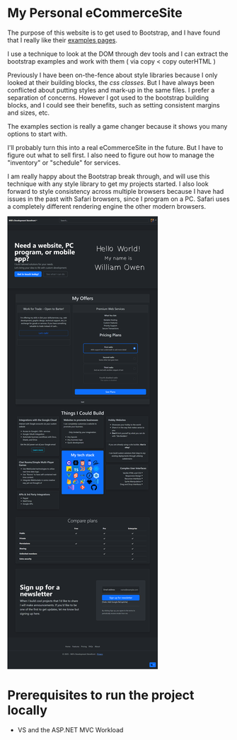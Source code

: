 # My Personal eCommerceSite
 
The purpose of this website is to get used to Bootstrap, and I have found that I really like their [examples pages](https://getbootstrap.com/docs/5.3/examples/).

I use a technique to look at the DOM through dev tools and I can extract the bootstrap examples and work with them ( via copy < copy outerHTML )

Previously I have been on-the-fence about style libraries because I only looked at their building blocks, the _css classes_. But I have always been conflicted about putting styles and mark-up in the same files. I prefer a separation of concerns. However I got used to the bootstrap building blocks, and I could see their benefits, such as setting consistent margins and sizes, etc. 

The examples section is really a game changer because it shows you many options to start with. 

I'll probably turn this into a real eCommerceSite in the future. But I have to figure out what to sell first. I also need to figure out how to manage the "inventory" or "schedule" for services.


I am really happy about the Bootstrap break through, and will use this technique with any style library to get my projects started. I also look forward to style consistency across multiple browsers because I have had issues in the past with Safari browsers, since I program on a PC. Safari uses a completely different rendering engine the other modern browsers. 


<img src="./demo-images/screenshot.png"/>

# Prerequisites to run the project locally

- VS and the ASP.NET MVC Workload
  
